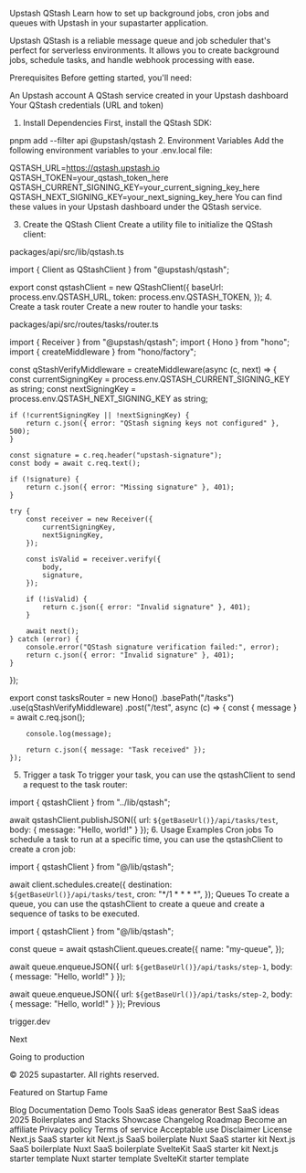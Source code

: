 Upstash QStash
Learn how to set up background jobs, cron jobs and queues with Upstash in your supastarter application.

Upstash QStash is a reliable message queue and job scheduler that's perfect for serverless environments. It allows you to create background jobs, schedule tasks, and handle webhook processing with ease.

Prerequisites
Before getting started, you'll need:

An Upstash account
A QStash service created in your Upstash dashboard
Your QStash credentials (URL and token)
1. Install Dependencies
First, install the QStash SDK:


pnpm add --filter api @upstash/qstash
2. Environment Variables
Add the following environment variables to your .env.local file:


QSTASH_URL=https://qstash.upstash.io
QSTASH_TOKEN=your_qstash_token_here
QSTASH_CURRENT_SIGNING_KEY=your_current_signing_key_here
QSTASH_NEXT_SIGNING_KEY=your_next_signing_key_here
You can find these values in your Upstash dashboard under the QStash service.

3. Create the QStash Client
Create a utility file to initialize the QStash client:

packages/api/src/lib/qstash.ts

import { Client as QStashClient } from "@upstash/qstash";
 
export const qstashClient = new QStashClient({
	baseUrl: process.env.QSTASH_URL,
	token: process.env.QSTASH_TOKEN,
});
4. Create a task router
Create a new router to handle your tasks:

packages/api/src/routes/tasks/router.ts

import { Receiver } from "@upstash/qstash";
import { Hono } from "hono";
import { createMiddleware } from "hono/factory";
 
const qStashVerifyMiddleware = createMiddleware(async (c, next) => {
	const currentSigningKey = process.env.QSTASH_CURRENT_SIGNING_KEY as string;
	const nextSigningKey = process.env.QSTASH_NEXT_SIGNING_KEY as string;
 
	if (!currentSigningKey || !nextSigningKey) {
		return c.json({ error: "QStash signing keys not configured" }, 500);
	}
 
	const signature = c.req.header("upstash-signature");
	const body = await c.req.text();
 
	if (!signature) {
		return c.json({ error: "Missing signature" }, 401);
	}
 
	try {
		const receiver = new Receiver({
			currentSigningKey,
			nextSigningKey,
		});
 
		const isValid = receiver.verify({
			body,
			signature,
		});
 
		if (!isValid) {
			return c.json({ error: "Invalid signature" }, 401);
		}
 
		await next();
	} catch (error) {
		console.error("QStash signature verification failed:", error);
		return c.json({ error: "Invalid signature" }, 401);
	}
});
 
export const tasksRouter = new Hono()
	.basePath("/tasks")
	.use(qStashVerifyMiddleware)
	.post("/test", async (c) => {
		const { message } = await c.req.json();
 
		console.log(message);
 
		return c.json({ message: "Task received" });
	});
5. Trigger a task
To trigger your task, you can use the qstashClient to send a request to the task router:


import { qstashClient } from "../lib/qstash";
 
await qstashClient.publishJSON({
	url: `${getBaseUrl()}/api/tasks/test`,
	body: {
		message: "Hello, world!"
	}
});
6. Usage Examples
Cron jobs
To schedule a task to run at a specific time, you can use the qstashClient to create a cron job:


import { qstashClient } from "@/lib/qstash";
 
await client.schedules.create({
  destination: `${getBaseUrl()}/api/tasks/test`,
  cron: "*/1 * * * *",
});
Queues
To create a queue, you can use the qstashClient to create a queue and create a sequence of tasks to be executed.


import { qstashClient } from "@/lib/qstash";
 
const queue = await qstashClient.queues.create({
	name: "my-queue",
});
 
await queue.enqueueJSON({
	url: `${getBaseUrl()}/api/tasks/step-1`,
	body: {
		message: "Hello, world!"
	}
});
 
await queue.enqueueJSON({
	url: `${getBaseUrl()}/api/tasks/step-2`,
	body: {
		message: "Hello, world!"
	}
});
Previous

trigger.dev

Next

Going to production

© 2025 supastarter. All rights reserved.

Featured on Startup Fame



Blog
Documentation
Demo
Tools
SaaS ideas generator
Best SaaS ideas 2025
Boilerplates and Stacks
Showcase
Changelog
Roadmap
Become an affiliate
Privacy policy
Terms of service
Acceptable use
Disclaimer
License
Next.js SaaS starter kit
Next.js SaaS boilerplate
Nuxt SaaS starter kit
Next.js SaaS boilerplate
Nuxt SaaS boilerplate
SvelteKit SaaS starter kit
Next.js starter template
Nuxt starter template
SvelteKit starter template

